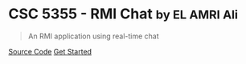 # CSC 5355 - RMI Chat <small>by EL AMRI Ali</small>

> An RMI application using real-time chat

[Source Code](https://github.com/Shoodey/RMI-Chat)
[Get Started](#rmi-chat-application)